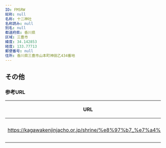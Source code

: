 ```yaml
---
ID: FMSRW
総称: null
名称: 十二神社
名称読み: null
別名: null
都道府県: 香川県
区域: 三豊市
緯度: 34.142853
経度: 133.77713
郵便番号: null
住所: 香川県三豊市山本町神田乙434番地
---
```


## その他

### 参考URL

| URL                                                         | 説明   |
| ----------------------------------------------------------- | ------ |
| https://kagawakenjinjacho.or.jp/shrine/%e8%97%b7_%e7%a4%be/ | 神社庁 |

